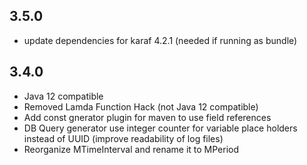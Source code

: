 
## 3.5.0

* update dependencies for karaf 4.2.1 (needed if running as bundle)

## 3.4.0

* Java 12 compatible
* Removed Lamda Function Hack (not Java 12 compatible)
* Add const gnerator plugin for maven to use field references
* DB Query generator use integer counter for variable place holders instead of UUID (improve readability of log files)
* Reorganize MTimeInterval and rename it to MPeriod
